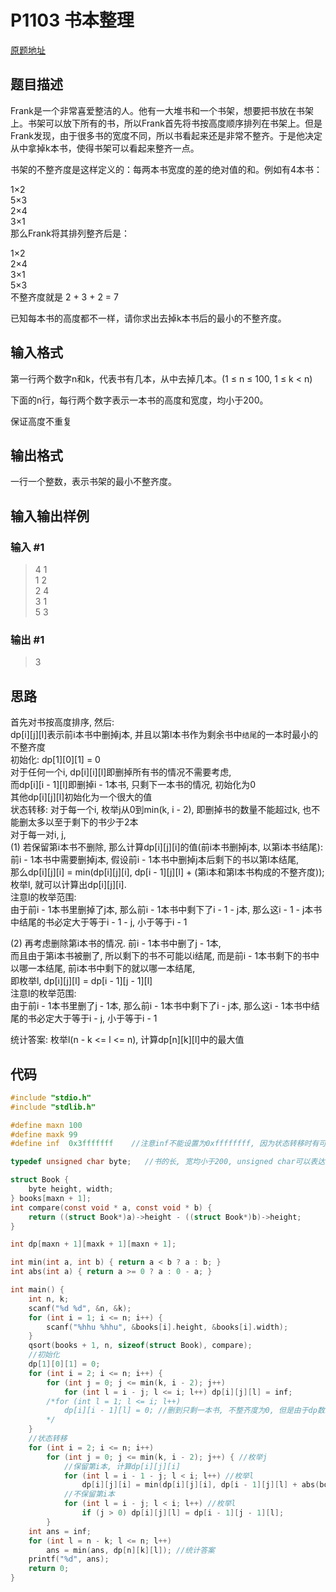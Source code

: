 # P1103 书本整理
[原题地址](https://www.luogu.com.cn/problem/P1103)  

## 题目描述

Frank是一个非常喜爱整洁的人。他有一大堆书和一个书架，想要把书放在书架上。书架可以放下所有的书，所以Frank首先将书按高度顺序排列在书架上。但是Frank发现，由于很多书的宽度不同，所以书看起来还是非常不整齐。于是他决定从中拿掉k本书，使得书架可以看起来整齐一点。

书架的不整齐度是这样定义的：每两本书宽度的差的绝对值的和。例如有4本书：

1×2  
5×3  
2×4  
3×1  
那么Frank将其排列整齐后是：

1×2  
2×4  
3×1  
5×3  
不整齐度就是 2 + 3 + 2 = 7  

已知每本书的高度都不一样，请你求出去掉k本书后的最小的不整齐度。

## 输入格式

第一行两个数字n和k，代表书有几本，从中去掉几本。(1 ≤ n ≤ 100, 1 ≤ k < n)  

下面的n行，每行两个数字表示一本书的高度和宽度，均小于200。

保证高度不重复  

## 输出格式

一行一个整数，表示书架的最小不整齐度。  
## 输入输出样例

### 输入 #1
> 4 1  
> 1 2  
> 2 4  
> 3 1  
> 5 3  

### 输出 #1
> 3  

## 思路

首先对书按高度排序, 然后:  
dp[i][j][l]表示前i本书中删掉j本, 并且以第l本书作为剩余书中`结尾`的一本时最小的不整齐度  
初始化: dp[1][0][1] = 0  
        对于任何一个i, dp[i][i][l]即删掉所有书的情况不需要考虑,   
        而dp[i][i - 1][l]即删掉i - 1本书, 只剩下一本书的情况, 初始化为0  
        其他dp[i][j][l]初始化为一个很大的值  
状态转移: 对于每一个i, 枚举j从0到min(k, i - 2), 即删掉书的数量不能超过k, 也不能删太多以至于剩下的书少于2本  
          对于每一对i, j,  
          (1) 若保留第i本书不删除, 那么计算dp[i][j][i]的值(前i本书删掉j本, 以第i本书结尾):  
          前i - 1本书中需要删掉j本, 假设前i - 1本书中删掉j本后剩下的书以第l本结尾,  
          那么dp[i][j][i] = min(dp[i][j][i], dp[i - 1][j][l] + (第i本和第l本书构成的不整齐度));  
          枚举l, 就可以计算出dp[i][j][i].  
          注意l的枚举范围:  
          由于前i - 1本书里删掉了j本, 那么前i - 1本书中剩下了i - 1 - j本, 那么这i - 1 - j本书中结尾的书必定大于等于i - 1 - j, 小于等于i - 1  

  (2) 再考虑删除第i本书的情况. 前i - 1本书中删了j - 1本,  
          而且由于第i本书被删了, 所以剩下的书不可能以i结尾, 而是前i - 1本书剩下的书中以哪一本结尾, 前i本书中剩下的就以哪一本结尾,  
          即枚举l, dp[i][j][l] = dp[i - 1][j - 1][l]  
          注意l的枚举范围:  
          由于前i - 1本书里删了j - 1本, 那么前i - 1本书中剩下了i - j本, 那么这i - 1本书中结尾的书必定大于等于i - j, 小于等于i - 1  
          
统计答案: 枚举l(n - k <= l <= n), 计算dp[n][k][l]中的最大值

## 代码

```c
#include "stdio.h"
#include "stdlib.h"

#define maxn 100
#define maxk 99
#define inf  0x3fffffff    //注意inf不能设置为0xffffffff, 因为状态转移时有可能把inf加上一个值, 要防止溢出

typedef unsigned char byte;   //书的长, 宽均小于200, unsigned char可以表达[0, 255]

struct Book {
    byte height, width;
} books[maxn + 1];
int compare(const void * a, const void * b) {
    return ((struct Book*)a)->height - ((struct Book*)b)->height;
}

int dp[maxn + 1][maxk + 1][maxn + 1];

int min(int a, int b) { return a < b ? a : b; }
int abs(int a) { return a >= 0 ? a : 0 - a; }

int main() {
    int n, k;
    scanf("%d %d", &n, &k);
    for (int i = 1; i <= n; i++) {
        scanf("%hhu %hhu", &books[i].height, &books[i].width);
    }
    qsort(books + 1, n, sizeof(struct Book), compare);
    //初始化
    dp[1][0][1] = 0;
    for (int i = 2; i <= n; i++) {
        for (int j = 0; j <= min(k, i - 2); j++)
            for (int l = i - j; l <= i; l++) dp[i][j][l] = inf;
        /*for (int l = 1; l <= i; l++)
            dp[i][i - 1][l] = 0; //删到只剩一本书, 不整齐度为0, 但是由于dp数组本来就是全0, 所以这里的赋值就不必要了
        */
    }
    //状态转移
    for (int i = 2; i <= n; i++)
        for (int j = 0; j <= min(k, i - 2); j++) { //枚举j
            //保留第i本, 计算dp[i][j][i]
            for (int l = i - 1 - j; l < i; l++) //枚举l
                dp[i][j][i] = min(dp[i][j][i], dp[i - 1][j][l] + abs(books[i].width - books[l].width));
            //不保留第i本
            for (int l = i - j; l < i; l++) //枚举l
                if (j > 0) dp[i][j][l] = dp[i - 1][j - 1][l];
        }
    int ans = inf;
    for (int l = n - k; l <= n; l++)
        ans = min(ans, dp[n][k][l]); //统计答案
    printf("%d", ans);
    return 0;
}
```

